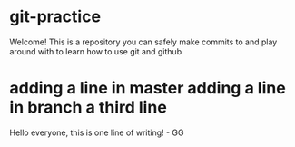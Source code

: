 # git-practice

Welcome! This is a repository you can safely make commits to and play around with to learn how to use git and github

adding a line in master
adding a line in branch
a third line
=======
Hello everyone, this is one line of writing! - GG

